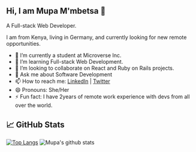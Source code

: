 ## Hi, I am Mupa M'mbetsa  👋

A Full-stack Web Developer. 

I am from Kenya, living in Germany, and currently looking for new remote opportunities.

- 🔭 I’m currently a student at Microverse Inc.
- 🌱 I’m learning Full-stack Web Development.
- 👯 I’m looking to collaborate on React and Ruby on Rails projects.
- 💬 Ask me about Software Development
- 📫 How to reach me: [LinkedIn](https://www.linkedin.com/in/mupa-mmbetsa/) | [Twitter](https://twitter.com/mupa_mmbetsa)
- 😄 Pronouns: She/Her
- ⚡ Fun fact: I have 2years of remote work experience with devs from all over the world.

## &#x1f4c8; GitHub Stats
[![Top Langs](https://github-readme-stats.vercel.app/api/top-langs/?username=Mupa1&layout=compact&langs_count=6&theme=buefy)](https://github.com/Mupa1/github-readme-stats)
![Mupa's github stats](https://github-readme-stats.vercel.app/api?username=Mupa1&theme=buefy&show_icons=true&count_private=true)

